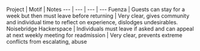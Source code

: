 Project | Motif | Notes
--- | --- | --- | ---
Fuenza | Guests can stay for a week but then must leave before returning | Very clear, gives community and individual time to reflect on experience, dislodges undesirables.
Noisebridge Hackerspace | Individuals must leave if asked and can appeal at next weekly meeting for readmission | Very clear, prevents extreme conflicts from escalating, abuse 
